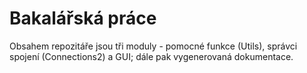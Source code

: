 <h1>Bakalářská práce</h1>
<p>
  Obsahem repozitáře jsou tři moduly - pomocné funkce (Utils), správci spojení (Connections2) a GUI; dále pak vygenerovaná dokumentace.
</p>
